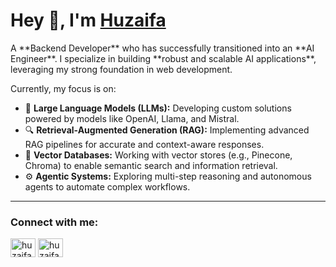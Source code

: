 <h1>Hey 👋, I'm <a href="https://huzaifasubhani.vercel.app/">Huzaifa</a></h1>

<p>
  A **Backend Developer** who has successfully transitioned into an **AI Engineer**. I specialize in building **robust and scalable AI applications**, leveraging my strong foundation in web development.
  
  Currently, my focus is on:
  
  - 🧠 **Large Language Models (LLMs):** Developing custom solutions powered by models like OpenAI, Llama, and Mistral.
  - 🔍 **Retrieval-Augmented Generation (RAG):** Implementing advanced RAG pipelines for accurate and context-aware responses.
  - 💾 **Vector Databases:** Working with vector stores (e.g., Pinecone, Chroma) to enable semantic search and information retrieval.
  - ⚙️ **Agentic Systems:** Exploring multi-step reasoning and autonomous agents to automate complex workflows.
  </p>

---

<h3 align="left">Connect with me:</h3>
<p align="left">
<a href="https://linkedin.com/in/huzaifasubhani" target="blank"><img align="center" src="[https://www.flaticon.com/free-icon/linkedin_3536569?term=linkedin&page=1&position=2&origin=tag&related_id=3536569]" alt="huzaifasubhani" height="30" width="40" /></a>
<a href="https://instagram.com/huzaifaaa.exe" target="blank"><img align="center" src="https://raw.githubusercontent.com/rahuldkjain/github-profile-readme-generator/master/src/images/icons/Social/instagram.svg" alt="huzaifaaa.exe" height="30" width="40" /></a>
</p>


<p align="left">
  </p>
